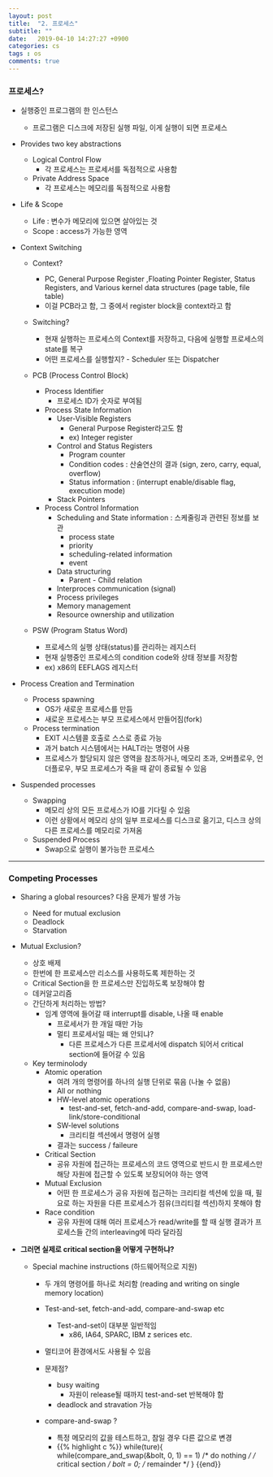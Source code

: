 ```yaml
---
layout: post
title:  "2. 프로세스"
subtitle: ""
date:   2019-04-10 14:27:27 +0900
categories: cs
tags : os
comments: true
---
```


### 프로세스?
- 실행중인 프로그램의 한 인스턴스
  - 프로그램은 디스크에 저장된 실행 파일, 이게 실행이 되면 프로세스

- Provides two key abstractions
  - Logical Control Flow
    - 각 프로세스는 프로세서를 독점적으로 사용함
  - Private Address Space
    - 각 프로세스는 메모리를 독점적으로 사용함
- Life & Scope
  - Life : 변수가 메모리에 있으면 살아있는 것
  - Scope : access가 가능한 영역
- Context Switching
  - Context?
    - PC, General Purpose Register ,Floating Pointer Register, Status Registers, and Various kernel data structures (page table, file table)
    - 이걸 PCB라고 함, 그 중에서 register block을 context라고 함
  - Switching?
    - 현재 실행하는 프로세스의 Context를 저장하고, 다음에 실행할 프로세스의 state를 복구
    - 어떤 프로세스를 실행할지? - Scheduler 또는 Dispatcher
 

  - PCB (Process Control Block)
    - Process Identifier
      - 프로세스 ID가 숫자로 부여됨
    - Process State Information
      - User-Visible Registers
        - General Purpose Register라고도 함
        - ex) Integer register
      - Control and Status Registers
        - Program counter
        - Condition codes : 산술연산의 결과 (sign, zero, carry, equal, overflow)
        - Status information : (interrupt enable/disable flag, execution mode)
      - Stack Pointers
    - Process Control Information
      - Scheduling and State information : 스케줄링과 관련된 정보를 보관
        - process state 
        - priority
        - scheduling-related information
        - event
      - Data structuring
        - Parent - Child relation
      - Interproces communication (signal)
      - Process privileges
      - Memory management
      - Resource ownership and utilization
  - PSW (Program Status Word)
    - 프로세스의 실행 상태(status)를 관리하는 레지스터
    - 현재 실행중인 프로세스의 condition code와 상태 정보를 저장함
    - ex) x86의 EEFLAGS 레지스터
 

- Process Creation and Termination
  - Process spawning
    - OS가 새로운 프로세스를 만듬
    - 새로운 프로세스는 부모 프로세스에서 만들어짐(fork)
  - Process termination
    - EXIT 시스템콜 호출로 스스로 종료 가능
    - 과거 batch 시스템에서는 HALT라는 명령어 사용
    - 프로세스가 할당되지 않은 영역을 참조하거나, 메모리 초과, 오버플로우, 언더플로우, 부모 프로세스가 죽을 때 같이 종료될 수 있음
 
- Suspended processes
  - Swapping
    - 메모리 상의 모든 프로세스가 IO를 기다릴 수 있음
    - 이런 상황에서 메모리 상의 일부 프로세스를 디스크로 옮기고, 디스크 상의 다른 프로세스를 메모리로 가져옴
  - Suspended Process
    - Swap으로 실행이 불가능한 프로세스

------------------------------

### Competing Processes
- Sharing a global resources? 다음 문제가 발생 가능
  - Need for mutual exclusion
  - Deadlock
  - Starvation
- Mutual Exclusion?
  - 상호 배제
  - 한번에 한 프로세스만 리소스를 사용하도록 제한하는 것
  - Critical Section을 한 프로세스만 진입하도록 보장해야 함
  - 데커알고리즘
  - 간단하게 처리하는 방법?
    - 임계 영역에 들어갈 때 interrupt를 disable, 나올 때 enable
      - 프로세서가 한 개일 때만 가능
      - 멀티 프로세서일 때는 왜 안되냐?
        - 다른 프로세스가 다른 프로세서에 dispatch 되어서 critical section에 들어갈 수 있음
  - Key terminolody
    -  Atomic operation
       - 여려 개의 명령어를 하나의 실행 단위로 묶음 (나눌 수 없음)
       - All or nothing
       - HW-level atomic operations
         - test-and-set, fetch-and-add, compare-and-swap, load-link/store-conditional
       - SW-level solutions
         - 크리티컬 섹션에서 명령어 실행
       - 결과는 success / faileure
     - Critical Section
       - 공유 자원에 접근하는 프로세스의 코드 영역으로 반드시 한 프로세스만 해당 자원에 접근할 수 있도록 보장되어야 하는 영역
     - Mutual Exclusion
       - 어떤 한 프로세스가 공유 자원에 접근하는 크리티컬 섹션에 있을 때, 필요로 하는 자원을 다른 프로세스가 점유(크리티컬 섹션)하지 못해야 함
     - Race condition
       - 공유 자원에 대해 여러 프로세스가 read/write를 할 때 실행 결과가 프로세스들 간의 interleaving에 따라 달라짐
  
- **그러면 실제로 critical section을 어떻게 구현하냐?**
  - Special machine instructions (하드웨어적으로 지원)
    - 두 개의 명령어를 하나로 처리함 (reading and writing on single memory location)
    - Test-and-set, fetch-and-add, compare-and-swap etc
      - Test-and-set이 대부분 일반적임
        - x86, IA64, SPARC, IBM z serices etc.
    - 멀티코어 환경에서도 사용될 수 있음
    - 문제점?
      - busy waiting
        - 자원이 release될 때까지 test-and-set 반복해야 함
      - deadlock and stravation 가능

    - compare-and-swap ? 
      - 특정 메모리의 값을 테스트하고, 참일 경우 다른 값으로 변경
      - 
        {{% highlight c %}}
          while(ture){
            while(compare_and_swap(&bolt, 0, 1) == 1)
              /* do nothing */
            /* critical section */
            bolt = 0;
            /* remainder */
          }
        {{end}}







